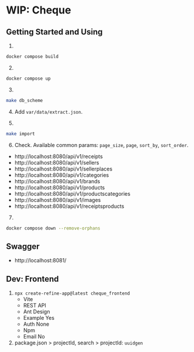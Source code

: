 # WIP: Cheque

## Getting Started and Using

1.
```bash
docker compose build
```

2.
```bash
docker compose up
```

3.
```bash
make db_scheme
```

4. Add `var/data/extract.json`.

5.
```bash
make import
```

6. Check. Available common params: `page_size`, `page`, `sort_by`, `sort_order`.
- http://localhost:8080/api/v1/receipts
- http://localhost:8080/api/v1/sellers
- http://localhost:8080/api/v1/sellerplaces
- http://localhost:8080/api/v1/categories
- http://localhost:8080/api/v1/brands
- http://localhost:8080/api/v1/products
- http://localhost:8080/api/v1/productscategories
- http://localhost:8080/api/v1/images
- http://localhost:8080/api/v1/receiptsproducts

7.
```bash
docker compose down --remove-orphans
```

## Swagger
- http://localhost:8081/

## Dev: Frontend
1. `npx create-refine-app@latest cheque_frontend`
   - Vite
   - REST API
   - Ant Design
   - Example Yes
   - Auth None
   - Npm
   - Email No
2. package.json > projectId, search > projectId: `uuidgen`